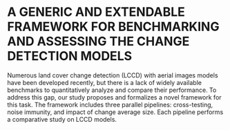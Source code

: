 # A GENERIC AND EXTENDABLE FRAMEWORK FOR BENCHMARKING AND ASSESSING THE CHANGE DETECTION MODELS

Numerous land cover change detection (LCCD) with aerial images models have been developed recently, but there is a lack of widely available benchmarks to quantitatively analyze and compare their performance. To address this gap, our study proposes and formalizes a novel framework for this task. The framework includes three parallel pipelines: cross-testing, noise immunity, and impact of change average size. Each pipeline performs a comparative study on LCCD models.
